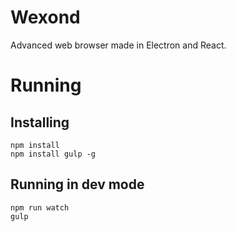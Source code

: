 # Wexond
Advanced web browser made in Electron and React.

# Running
## Installing
```
npm install
npm install gulp -g
```
## Running in dev mode
```
npm run watch
gulp
```
